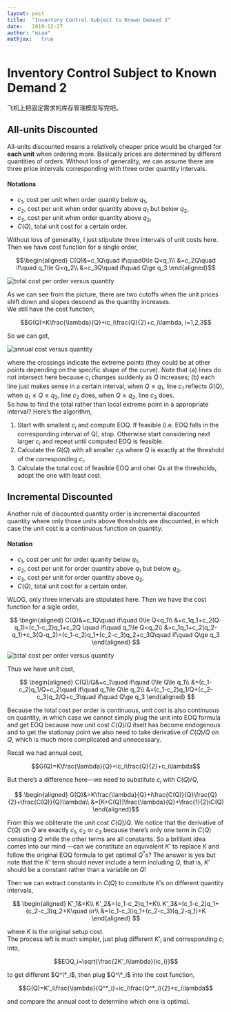 ```yaml
---
layout: post
title:  "Inventory Control Subject to Known Demand 2"
date:   2019-12-27
author: "miao"
mathjax:   true
---
```


# Inventory Control Subject to Known Demand 2

飞机上把固定需求的库存管理模型写完吧。

## All-units Discounted
All-units discounted means a relatively cheaper price would be charged for **each unit** when ordering more. Basically prices are determined by different quantities of orders. Without loss of generality, we can assume there are three price intervals corresponding with three order quantity intervals.

#### Notations
* $c_1$, cost per unit when order quanity below $q_1$,    
* $c_2$, cost per unit when order quantity above  $q_1$ but below $q_2$,    
* $c_3$, cost per unit when order quantity above $q_2$,   
* $C(Q)$, total unit cost for a certain order.

Without loss of generality, I just stipulate three intervals of unit costs here.   
Then we have cost function for a single order,

$$\begin{aligned}
C(Q)&=c_1Q\quad if\quad0\le Q<q_1\\
&=c_2Q\quad if\quad q_1\le Q<q_2\\
&=c_3Q\quad if\quad Q\ge q_3
\end{aligned}$$

![total cost per order versus quantity](https://i.loli.net/2019/12/14/ztwYdS8eWFEUop3.jpg)   

As we can see from the picture, there are two cutoffs when the unit prices shift down and slopes descend as the quantity increases.   
We still have the cost function,   

$$G(Q)=K\frac{\lambda}{Q}+ic_i\frac{Q}{2}+c_i\lambda, i=1,2,3$$    

So we can get,   

![annual cost versus quantity](https://i.loli.net/2019/12/14/WKacmRz2vljyCiY.jpg)    

where the crossings indicate the extreme points (they could be at other points depending on the specific shape of the curve). Note that (a) lines do not intersect here because $c_i$ changes suddenly as $Q$ increases; (b) each line just makes sense in a certain interval, when $Q\le q_1$, line $c_1$ reflects $G(Q)$, when $q_1\le Q\le q_2$, line $c_2$ does, when $Q\ge q_2$, line $c_3$ does.    
So how to find the total rather than local extreme point in a appropriate interval? Here’s the algorithm,


1. Start with smallest $c_i$ and compute EOQ. If feasible (i.e. EOQ falls in the corresponding interval of Q), stop. Otherwise start considering next larger  $c_i$ and repeat until computed EOQ is feasible.
2. Calculate the $G(Q)$ with all smaller $c_i$s where $Q$ is exactly at the threshold of the corresponding $c_i$.
3. Calculate the total cost of feasible EOQ and oher Qs at the thresholds, adopt the one with least cost.  

## Incremental Discounted 
Another rule of discounted quantity order is incremental discounted quantity where only those units above thresholds are discounted, in which case the unit cost is a continuous function on quantity.

#### Notation
* $c_1$, cost per unit for order quanity below $q_1$,    
* $c_2$, cost per unit for order quantity above  $q_1$ but below $q_2$,    
* $c_3$, cost per unit for order quantity above $q_2$,   
* $C(Q)$, total unit cost for a certain order.

WLOG, only three intervals are stipulated here. Then we have the cost function for a sigle order,

$$
\begin{aligned}
C(Q)&=c_1Q\quad if\quad 0\le Q<q_1\\
&=c_1q_1+c_2(Q-q_1)=(c_1-c_2)q_1+c_2Q \quad if\quad q_1\le Q<q_2\\
&=c_1q_1+c_2(q_2-q_1)+c_3(Q-q_2)=(c_1-c_2)q_1+(c_2-c_3)q_2+c_3Q\quad if\quad Q\ge q_3
\end{aligned}
$$

![total cost per order versus quantity](https://i.loli.net/2019/12/27/2lQaB1sE9Fd3kLJ.jpg)

Thus we have unit cost,  

$$
\begin{aligned}
C(Q)/Q&=c_1\quad if\quad 0\le Q\le q_1\\
&=(c_1-c_2)q_1/Q+c_2\quad if\quad q_1\le Q\le q_2\\
&=(c_1-c_2)q_1/Q+(c_2-c_3)q_2/Q+c_3\quad if\quad Q\ge q_3
\end{aligned}
$$

Because the total cost per order is continuous, unit cost is also continuous on quantity, in which case we cannot simply plug the unit into EOQ formula and get EOQ because now unit cost $C(Q)/Q$ itselt has become endogenous and to get the stationay point we also need to take derivative of $C(Q)/Q$ on $Q$, which is much more complicated and unnecessary.   

Recall we had annual cost,

$$G(Q)=K\frac{\lambda}{Q}+ic_i\frac{Q}{2}+c_i\lambda$$    

But there’s a difference here—we need to substitute $c_i$ with $C(Q)/Q$,    

$$
\begin{aligned}
G(Q)&=K\frac{\lambda}{Q}+i\frac{C(Q)}{Q}\frac{Q}{2}+\frac{C(Q)}{Q}\lambda\\
&=[K+C(Q)]\frac{\lambda}{Q}+\frac{1}{2}iC(Q)
\end{aligned}$$     

From this we obliterate the unit cost $C(Q)/Q$. We notice that the derivative of $C(Q)$ on $Q$ are exactly $c_1$, $c_2$ or $c_3$ because there’s only one term in $C(Q)$ consisting $Q$ while the other terms are all constants. So a brilliant idea comes into our mind —can we constitute an equivalent $K’$ to replace $K$ and follow the original EOQ formula to get optimal  $Q^*$s? The answer is yes but note that the $K’$ term should never include a term including $Q$, that is, $K’$ should be a constant rather than a variable on $Q$!     

Then we can extract constants in $C(Q)$ to constitute $K’$s on different quantity intervals,    

$$
\begin{aligned}
K’_1&=K\\
K’_2&=(c_1-c_2)q_1+K\\
K’_3&=(c_1-c_2)q_1+(c_2-c_3)q_2+K\quad or\\
&=(c_1-c_3)q_1+(c_2-c_3)(q_2-q_1)+K
\end{aligned}
$$    

where $K$ is the original setup cost.   
The process left is much simpler, just plug different $K’_i$ and corresponding $c_i$ into,   

$$EOQ_i=\sqrt{\frac{2K’_i\lambda}{ic_i}}$$    

to get different $Q^\*_i$, then plug $Q^\*_i$ into the cost function, 

$$G(Q)=K’_i\frac{\lambda}{Q^*_i}+ic_i\frac{Q^*_i}{2}+c_i\lambda$$    

and compare the annual cost to determine which one is optimal.